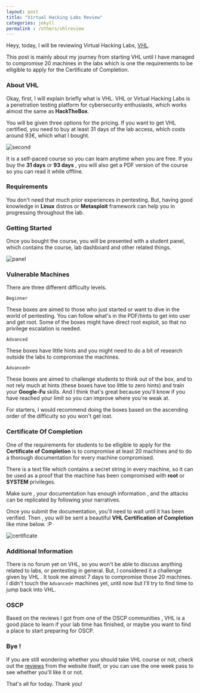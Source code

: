 ```yaml
---
layout: post
title: "Virtual Hacking Labs Review"
categories: jekyll
permalink : /others/vhlreview
---
```


Heyy, today, I will be reviewing Virtual Hacking Labs, [VHL](https://www.virtualhackinglabs.com/).


This post is mainly about my journey from starting VHL until I have managed to compromise 20 machines in the labs which is one the requirements to be elligible to apply for the Certificate of Completion.

### About VHL

Okay, first, I will explain briefly what is VHL. VHL or Virtual Hacking Labs is a penetration testing platform for cybersecurity enthusiasts, which works almost the same as **HackTheBox**.

You will be given three options for the pricing. If you want to get VHL certified, you need to buy at least 31 days of the lab access, which costs around 93€, which what I bought.

![second](/musubi/assets/VHL/second-pricing.png)

It is a self-paced course so you can learn anytime when you are free. If you buy the **31 days** or **93 days** , you will also get a PDF version of the course so you can read it while offline.

### Requirements

You don't need that much prior experiences in pentesting. But, having good knowledge in **Linux** distros or **Metasploit** framework can help you in progressing throughout the lab.

### Getting Started

Once you bought the course, you will be presented with a student panel, which contains the course, lab dashboard and other related things.

![panel](/musubi/assets/VHL/student_panel.png)

### Vulnerable Machines

There are three different difficulty levels.

`Beginner`

These boxes are aimed to those who just started or want to dive in the world of pentesting. You can follow what's in the PDF/hints to get into user and get root. Some of the boxes might have direct root exploit, so that no privilege escalation is needed.

`Advanced`

These boxes have little hints and you might need to do a bit of research outside the labs to compromise the machines.

`Advanced+`

These boxes are aimed to challenge students to think out of the box, and to not rely much at hints (these boxes have too little to zero hints) and train your **Google-Fu** skills. And I think that's great because you'll know if you have reached your limit so you can improve where you're weak at.

For starters, I would recommend doing the boxes based on the ascending order of the difficulty so you won't get lost.

### Certificate Of Completion

One of the requirements for students to be elligible to apply for the **Certificate of Completion** is to compromise at least 20 machines and to do a thorough documentation for every machine compromised.

There is a text file which contains a secret string in every machine, so it can be used as a proof that the machine has been compromised with **root** or **SYSTEM** privileges.

Make sure , your documentation has enough information , and the attacks can be replicated by following your narratives.

Once you submit the documentation, you'll need to wait until it has been verified. Then , you will be sent a beautiful **VHL Certification of Completion** like mine below. :P

![certificate](/musubi/assets/VHL/COC.png)

### Additional Information

There is no forum yet on VHL, so you won't be able to discuss anything related to labs, or pentesting in general. But, I considered it a challenge given by VHL . It took me almost 7 days to compromise those 20 machines. I didn't touch the `Advanced+` machines yet, until now but I'll try to find time to jump back into VHL.


### OSCP

Based on the reviews I got from one of the OSCP communities , VHL is a good place to learn if your lab time has finished, or maybe you want to find a place to start preparing for OSCP.

### Bye !
If you are still wondering whether you should take VHL course or not, check out the [reviews](https://www.virtualhackinglabs.com/reviews/) from the website itself, or you can use the one week pass to see whether you'll like it or not.

That's all for today. Thank you!
